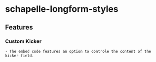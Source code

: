 # schapelle-longform-styles

## Features

### Custom Kicker
	- The embed code features an option to controle the content of the kicker field.
